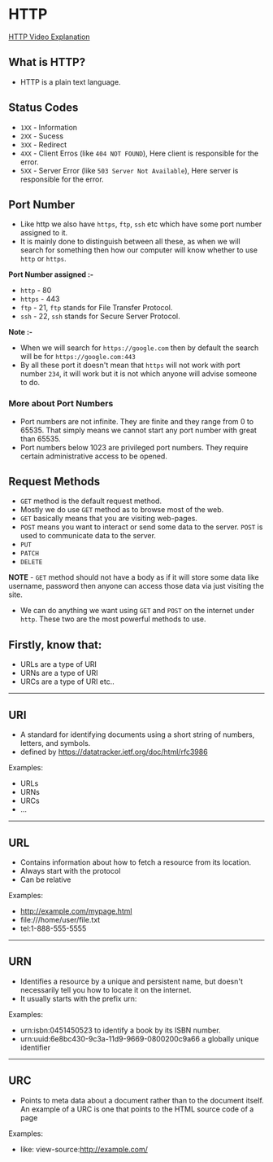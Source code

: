 # HTTP

[HTTP Video Explanation](https://www.youtube.com/watch?v=LZJNj-HHfII&t=59s)

## What is HTTP?
- HTTP is a plain text language.

## Status Codes

* `1XX` - Information
* `2XX` - Sucess
* `3XX` - Redirect
* `4XX` - Client Erros (like `404 NOT FOUND`), Here client is responsible for the error.
* `5XX` - Server Error (like `503 Server Not Available`), Here server is responsible for the error.

## Port Number

- Like http we also have `https`, `ftp`, `ssh` etc which have some port number assigned to it. 
- It is mainly done to distinguish between all these, as when we will search for something then how our computer will know whether to use `http` or `https`.

**Port Number assigned :-**

* `http` - 80 
* `https` - 443
* `ftp` - 21, `ftp` stands for File Transfer Protocol.
* `ssh` - 22, `ssh` stands for Secure Server Protocol.

**Note :-**
* When we will search for `https://google.com` then by default the search will be for `https://google.com:443`
* By all these port it doesn't mean that  `https` will not work with port number `234`, it will work but it is not which anyone will advise someone to do.  

### More about Port Numbers

- Port numbers are not infinite. They are finite and they range from 0 to 65535. That simply means we cannot start any port number with great than 65535.
- Port numbers below 1023 are privileged port numbers. They require certain administrative access to be opened.

## Request Methods

- `GET` method is the default request method.
- Mostly we do use `GET` method as to browse most of the web. 
- `GET` basically means that you are visiting web-pages.
- `POST` means you want to interact or send some data to the server. `POST` is used to communicate data to the server.
- `PUT`
- `PATCH`
- `DELETE`

**NOTE** - `GET` method should not have a body as if it will store some data like username, password then anyone can access those data via just visiting the site.

* We can do anything we want using `GET` and `POST` on the internet under `http`. These two are the most powerful methods to use.

## Firstly, know that:
- URLs are a type of URI
- URNs are a type of URI
- URCs are a type of URI
etc..

---
## URI 
 - A standard for identifying documents using a short string of numbers, 
letters, and symbols.
 - defined by https://datatracker.ietf.org/doc/html/rfc3986
 
Examples:
  - URLs
  - URNs
  - URCs
  - ...
 
--- 
## URL
 - Contains information about how to fetch a resource from its location.
 - Always start with the protocol
 - Can be relative

Examples:
 - http://example.com/mypage.html
 - file:///home/user/file.txt
 - tel:1-888-555-5555
 
--- 
## URN
 - Identifies a resource by a unique and persistent name, but doesn't necessarily tell you how to locate it on the internet. 
 - It usually starts with the prefix urn:

Examples:
 - urn:isbn:0451450523 to identify a book by its ISBN number.
 - urn:uuid:6e8bc430-9c3a-11d9-9669-0800200c9a66 a globally unique identifier
 
--- 
## URC
 - Points to meta data about a document rather than to the document itself. 
An example of a URC is one that points to the HTML source code of a page

Examples:
 - like: view-source:http://example.com/
